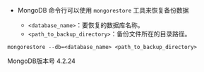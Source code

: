 * MongoDB 命令行可以使用 `mongorestore` 工具来恢复备份数据

   - `<database_name>`：要恢复的数据库名称。
   - `<path_to_backup_directory>`：备份文件所在的目录路径。

```
mongorestore --db=<database_name> <path_to_backup_directory>
```


MongoDB版本号 4.2.24